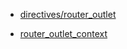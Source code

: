 - [directives/router_outlet](./router/directives/router_outlet.md)

- [router_outlet_context](./router/router_outlet_context.md)

